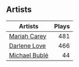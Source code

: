 ## Artists
Artists | Plays 
----- | -----: 
[Mariah Carey](/artists/mariah-carey-31885) | 481
[Darlene Love](/artists/darlene-love-118320) | 466
[Michael Bublé](/artists/michael-buble-58319) | 44

